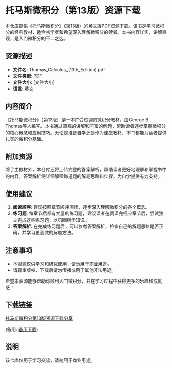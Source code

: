 # 托马斯微积分（第13版）资源下载

本仓库提供《托马斯微积分》（第13版）的英文版PDF资源下载。该书是学习微积分的经典教材，适合初学者和希望深入理解微积分的读者。本书内容详实，讲解直观，是入门微积分的不二之选。

## 资源描述

- **文件名**: Thomas_Calculus_(13th_Edition).pdf
- **文件类型**: PDF
- **文件大小**: [文件大小]
- **语言**: 英文

## 内容简介

《托马斯微积分》（第13版）是一本广受欢迎的微积分教材，由George B. Thomas等人编写。本书通过直观的讲解和丰富的例题，帮助读者逐步掌握微积分的核心概念和应用技巧。无论是准备自学还是作为课堂教材，本书都能为读者提供扎实的微积分基础。

## 附加资源

除了主教材外，本仓库还将上传完整的答案解析，帮助读者更好地理解和掌握书中的内容。答案解析将详细解释每道题的解题思路和步骤，为自学提供有力支持。

## 使用建议

1. **阅读顺序**: 建议按照章节顺序阅读，逐步深入理解微积分的各个概念。
2. **练习题**: 每章节后都有大量的练习题，建议读者在阅读完相应章节后，尝试独立完成这些练习题，以巩固所学知识。
3. **答案解析**: 在完成练习题后，可以参考答案解析，检查自己的解题思路是否正确，并学习更高效的解题方法。

## 注意事项

- 本资源仅供学习和研究使用，请勿用于商业用途。
- 请尊重版权，下载后请勿传播或用于其他非法用途。

希望本资源能够帮助你顺利入门微积分，并在学习过程中获得更多的乐趣和成就感！

## 下载链接
[托马斯微积分第13版资源下载分享](https://pan.quark.cn/s/c2b263888199) 

(备用: [备用下载](https://pan.baidu.com/s/1zZJSkHzbEPt1dbtVLBfyYA?pwd=1234))

## 说明

该仓库仅用于学习交流，请勿用于商业用途。
